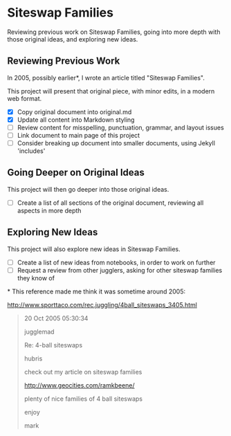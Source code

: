 # Siteswap Families

Reviewing previous work on Siteswap Families, going into more depth with those original ideas, and exploring new ideas.

## Reviewing Previous Work

In 2005, possibly earlier*, I wrote an article titled "Siteswap Families".

This project will present that original piece, with minor edits, in a modern web format.

- [x] Copy original document into original.md
- [x] Update all content into Markdown styling 
- [ ] Review content for misspelling, punctuation, grammar, and layout issues
- [ ] Link document to main page of this project
- [ ] Consider breaking up document into smaller documents, using Jekyll 'includes'

## Going Deeper on Original Ideas

This project will then go deeper into those original ideas.

- [ ] Create a list of all sections of the original document, reviewing all aspects in more depth

## Exploring New Ideas

This project will also explore new ideas in Siteswap Families.

- [ ] Create a list of new ideas from notebooks, in order to work on further
- [ ] Request a review from other jugglers, asking for other siteswap families they know of

\* This reference made me think it was sometime around 2005: 

http://www.sporttaco.com/rec.juggling/4ball_siteswaps_3405.html

> 20 Oct 2005 05:30:34
>
> jugglemad
> 
> Re: 4-ball siteswaps
> 
> hubris 
> 
> check out my article on siteswap families 
> 
> http://www.geocities.com/ramkbeene/
> 
> plenty of nice families of 4 ball siteswaps 
> 
> enjoy 
> 
> mark 
